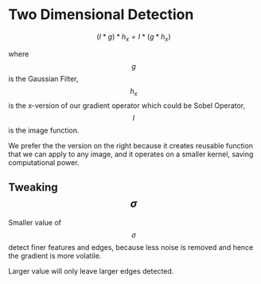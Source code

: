 # Two Dimensional Detection

$$
(I * g) * h_x = I * (g * h_x)
$$

where $$g$$ is the Gaussian Filter, $$h_x$$ is the x-version of our gradient operator which could be Sobel Operator, $$I$$ is the image function.

We prefer the  the version on the right because it creates reusable function that we can apply to any image, and it operates on a smaller kernel, saving computational power.

## Tweaking $$\sigma$$

Smaller value of $$\sigma$$ detect finer features and edges, because less noise is removed and hence the gradient is more volatile.

Larger value will only leave larger edges detected.